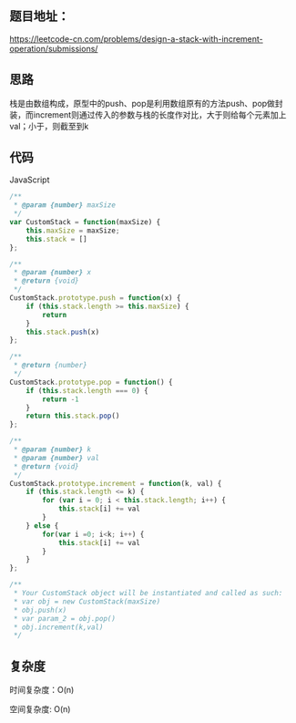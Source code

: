 ## 题目地址：

https://leetcode-cn.com/problems/design-a-stack-with-increment-operation/submissions/



## 思路

栈是由数组构成，原型中的push、pop是利用数组原有的方法push、pop做封装，而increment则通过传入的参数与栈的长度作对比，大于则给每个元素加上val；小于，则截至到k



## 代码

JavaScript

```javascript
/**
 * @param {number} maxSize
 */
var CustomStack = function(maxSize) {
    this.maxSize = maxSize;
    this.stack = []
};

/** 
 * @param {number} x
 * @return {void}
 */
CustomStack.prototype.push = function(x) {
    if (this.stack.length >= this.maxSize) {
        return 
    }
    this.stack.push(x)
};

/**
 * @return {number}
 */
CustomStack.prototype.pop = function() {
    if (this.stack.length === 0) {
        return -1
    }
    return this.stack.pop()
};

/** 
 * @param {number} k 
 * @param {number} val
 * @return {void}
 */
CustomStack.prototype.increment = function(k, val) {
    if (this.stack.length <= k) {
        for (var i = 0; i < this.stack.length; i++) {
            this.stack[i] += val
        }
    } else {
        for(var i =0; i<k; i++) {
            this.stack[i] += val
        }
    }
};

/**
 * Your CustomStack object will be instantiated and called as such:
 * var obj = new CustomStack(maxSize)
 * obj.push(x)
 * var param_2 = obj.pop()
 * obj.increment(k,val)
 */
```

## 复杂度

时间复杂度：O(n)

空间复杂度: O(n)